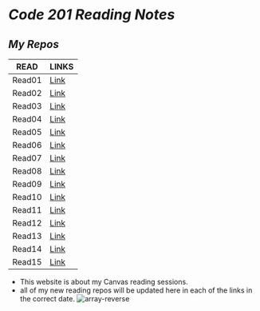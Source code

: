 # _Code 201 Reading Notes_
## ***My Repos***

|**READ**|**LINKS**|
|--------|-------|
|Read01  |  [Link](https://x-anas-x.github.io/reading-notes/read01)|
|Read02|[Link](https://x-anas-x.github.io/reading-notes/class-02)|
|Read03|[Link](https://x-anas-x.github.io/reading-notes/class-03)|
|Read04|[Link](https://x-anas-x.github.io/reading-notes/class-04)|
|Read05|[Link](https://x-anas-x.github.io/reading-notes/class-05)|
|Read06|[Link](https://x-anas-x.github.io/reading-notes/class-06)|
|Read07|[Link](https://x-anas-x.github.io/reading-notes/class-07)|
|Read08|[Link](https://x-anas-x.github.io/reading-notes/class-08)|
|Read09|[Link](https://x-anas-x.github.io/reading-notes/class-09)|
|Read10|[Link](https://x-anas-x.github.io/reading-notes/class-10)|
|Read11|[Link]()|
|Read12|[Link]()|
|Read13|[Link]()|
|Read14|[Link]()|
|Read15|[Link]()|
 
 
- This website is about my Canvas reading sessions.
- all of my new reading repos will be updated here in each of the links in the correct date.
![array-reverse](https://ibb.co/hdM6c4L)
